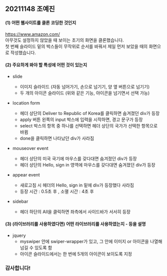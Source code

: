 ## 20211148 조예진

 #### (1) 어떤 웹사이트를 클론 코딩한 것인지   
 https://www.amazon.com/    
 아무것도 설정하지 않았을 때 보이는 초기의 화면을 클론했습니다.   
 첫 번째 슬라이드 밑의 박스들이 무작위로 순서를 바꿔서 제일 먼저 보았을 때의 화면으로 작성했습니다.
 
 ####  (2) 주요하게 봐야 할 특성에 어떤 것이 있는지   
 * slide
   * 이미지 슬라이드 (자동 넘어가기, 손으로 넘기기, 양 옆 버튼으로 넘기기)
   * 두 개의 아이콘 슬라이드 (위와 같은 기능, 아이콘을 넘기면서 선택 가능)   
 
 * location form
   * 헤더 상단의 Deliver to Republic of Korea를 클릭하면 숨겨졌던 div가 등장
   * apply 버튼 왼쪽의 input 박스에 입력을 시작하면, 경고 문구가 등장
   * select 박스의 항목 중 하나를 선택하면 헤더 상단의 국가가 선택한 항목으로 바뀜
   * done을 클릭하면 나타났던 div가 사라짐   
   
 * mouseover event
   * 헤더 상단의 미국 국기에 마우스를 갖다대면 숨겨졌던 div가 등장
   * 헤더 상단의 Hello, sign in 영역에 마우스를 갖다대면 숨겨졌던 div가 등장   
   
 * appear event
   * 새로고침 시 헤더의 Hello, sign in 밑에 div가 등장했다 사라짐
   * 등장 시간 : 0.5초 후 , 소멸 시간 : 4초 후
   
 * sidebar
   * 헤더 하단의 All을 클릭하면 좌측에서 사이드바가 서서히 등장   
 
 ####  (3) (라이브러리를 사용하였다면) 어떤 라이브러리를 사용하였는지 - 등을 설명
 * jquery
   * myswiper 안에 swiper-wrapper가 있고, 그 안에 이미지 or 아이콘을 나열해 넘길 수 있도록 함
   * 아이콘 슬라이드에서는 한 번에 5개의 아이콘이 보이도록 지정
   
 ### 감사합니다!
